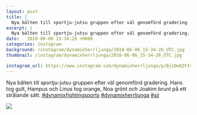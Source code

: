 ```yaml
---
layout: post
title: |
  Nya bälten till sportju-jutsu gruppen efter väl genomförd gradering
excerpt: |
  Nya bälten till sportju-jutsu gruppen efter väl genomförd gradering. Hans tog gult, Hampus och Linus tog orange, Noa grönt och Joakim brunt på ett strålande sätt.   
date:   2018-06-06 15:34:26 +0000
categories: instagram
background: /instagram/dynamixherrljunga/2018-06-06_15-34-26_UTC.jpg
thumbnail: /instagram/dynamixherrljunga/2018-06-06_15-34-26_UTC.jpg

instagram_url: https://www.instagram.com/dynamixherrljunga/p/BjsDwQIFIvF
---
```

Nya bälten till sportju-jutsu gruppen efter väl genomförd gradering. Hans tog gult, Hampus och Linus tog orange, Noa grönt och Joakim brunt på ett strålande sätt. [#dynamixfightingsports](https://www.instagram.com/explore/tags/dynamixfightingsports/) [#dynamixherrljunga](https://www.instagram.com/explore/tags/dynamixherrljunga/) [#sjj](https://www.instagram.com/explore/tags/sjj/)



<img src='{{ site.baseurl }}/instagram/dynamixherrljunga/2018-06-06_15-34-26_UTC.jpg' class='img-fluid' />
